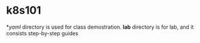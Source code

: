 # k8s101

**yaml* directory is used for class demostration.
**lab** directory is for lab, and it consists step-by-step guides
